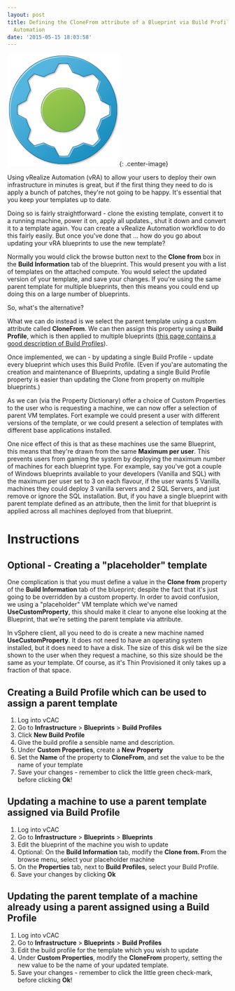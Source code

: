 ```yaml
---
layout: post
title: Defining the CloneFrom attribute of a Blueprint via Build Profile in vRealize
  Automation
date: '2015-05-15 18:03:58'
---
```



![vRealize Automation](/assets/vRA-Product-Icon-Mac_0.png){: .center-image}

Using vRealize Automation (vRA) to allow your users to deploy their own infrastructure in minutes is great, but if the first thing they need to do is apply a bunch of patches, they're not going to be happy. It's essential that you keep your templates up to date.

Doing so is fairly straightforward  - clone the existing template, convert it to a running machine, power it on, apply all updates., shut it down and convert it to a template again. You can create a vRealize Automation workflow to do this fairly easily. But once you've done that ... how do you go about updating your vRA blueprints to use the new template?

Normally you would click the browse button next to the **Clone from** box in the **Build Information** tab of the blueprint. This would present you with a list of templates on the attached compute. You would select the updated version of your template, and save your changes. If you're using the same parent template for multiple blueprints, then this means you could end up doing this on a large number of blueprints.

So, what's the alternative?

What we can do instead is we select the parent template using a custom attribute called **CloneFrom**. We can then assign this property using a **Build Profile**, which is then applied to multiple blueprints ([this page contains a good description of Build Profiles](http://www.virtualizationteam.com/cloud/vcac-6-custom-properties-build-profiles-property-dictionary.html)).

Once implemented, we can  - by updating a single Build Profile  - update every blueprint which uses this Build Profile. (Even if you'are automating the creation and maintenance of Blueprints, updating a single Build Profile property is easier than updating the Clone from property on multiple blueprints.)

As we can (via the Property Dictionary) offer a choice of Custom Properties to the user who is requesting a machine, we can now offer a selection of parent VM templates. Fort example we could present a user with different versions of the template, or we could present a selection of templates with different base applications installed.

One nice effect of this is that as these machines use the same Blueprint, this means that they're drawn from the same **Maximum per user**. This prevents users from gaming the system by deploying the maximum number of machines for each blueprint type. For example, say you've got a couple of Windows blueprints available to your developers (Vanilla and SQL) with the maximum per user set to 3 on each flavour, if the user wants 5 Vanilla, machines they could deploy 3 vanilla servers and 2 SQL Servers, and just remove or ignore the SQL installation. But, if you have a single blueprint with parent template defined as an attribute, then the limit for that blueprint is applied across all machines deployed from that blueprint.


# Instructions


## Optional  - Creating a "placeholder" template

One complication is that you must define a value in the **Clone from** property of the **Build Information** tab of the blueprint; despite the fact that it's just going to be overridden by a custom property. In order to avoid confusion, we using a "placeholder" VM template which we've named **UseCustomProperty**, this should make it clear to anyone else looking at the Blueprint, that we're setting the parent template via attribute.

In vSphere client, all you need to do is create a new machine named **UseCustomProperty**. It does not need to have an operating system installed, but it does need to have a disk. The size of this disk wil be the size shown to the user when they request a machine, so this size should be the same as your template. Of course, as it's Thin Provisioned it only takes up a fraction of that space.


## Creating a Build Profile which can be used to assign a parent template

1. Log into vCAC
2. Go to **Infrastructure** > **Blueprints** > **Build Profiles**
3. Click **New Build Profile**
4. Give the build profile a sensible name and description.
5. Under **Custom Properties**, create a **New Property**
6. Set the **Name** of the property to **CloneFrom**, and set the value to be the name of your template
7. Save your changes  - remember to click the little green check-mark, before clicking **Ok**!


## Updating a machine to use a parent template assigned via Build Profile

1. Log into vCAC
2. Go to **Infrastructure** > **Blueprints** > **Blueprints**
3. Edit the blueprint of the machine you wish to update
4. Optional: On the **Build Information** tab, modify the **Clone from. F**rom the browse menu, select your placeholder machine
5. On the **Properties** tab, next to **Build Profiles**, select your Build Profile.
6. Save your changes by clicking **Ok**


## Updating the parent template of a machine already using a parent assigned using a Build Profile

1. Log into vCAC
2. Go to **Infrastructure** > **Blueprints** > **Build Profiles**
3. Edit the build profile for the template which you wish to update
4. Under **Custom Properties**, modify the **CloneFrom** property, setting the new value to be the name of your updated template.
5. Save your changes  - remember to click the little green check-mark, before clicking **Ok**!



